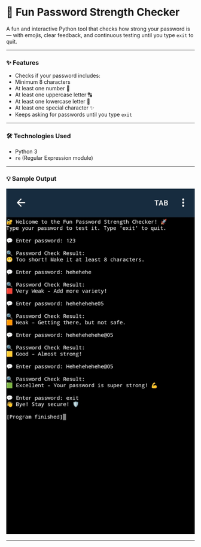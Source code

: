 # 🔐 Fun Password Strength Checker 

A fun and interactive Python tool that checks how strong your password is — with emojis, clear feedback, and continuous testing until you type `exit` to quit.

---

### ✨ Features

  - Checks if your password includes:
  - Minimum 8 characters
  - At least one number 🔢
  - At least one uppercase letter 🔠
  - At least one lowercase letter 🔡
  - At least one special character ✨
  - Keeps asking for passwords until you type `exit`

---

### 🛠️ Technologies Used

- Python 3
- `re` (Regular Expression module)

---

### 💡 Sample Output
![Output Screenshot](IMG_20250609_125430.jpg)

---
